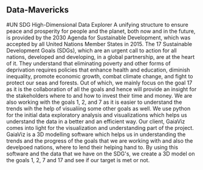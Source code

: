 ## Data-Mavericks
#UN SDG High-Dimensional Data Explorer
 A unifying structure to ensure peace and prosperity for people and the planet, both now and in the future, is provided by the 2030 Agenda for Sustainable Development, which was accepted by all United Nations Member States in 2015. The 17 Sustainable Development Goals (SDGs), which are an urgent call to action for all nations, developed and developing, in a global partnership, are at the heart of it. They understand that eliminating poverty and other forms of deprivation requires policies that enhance health and education, diminish inequality, promote economic growth, combat climate change, and fight to protect our seas and forests.
Out of which, we mainly focus on the goal 17 as it is the collaboration of all the goals and hence will provide an insight for the stakeholders where to and how to invest their time and money. We are also working with the goals 1, 2, and 7 as it is easier to understand the trends wih the help of visualiing some other goals as well. We use python for the initial data exploratory analysis and visualizations which helps us understand the data in a better and an efficient way.
Our client, GaiaViz comes into light for the visualization and understanding part of the project. GaiaViz is a 3D modelling software which helps us in understanding the trends and the progress of the goals that we are working with and also the develpoed nations, where to lend their helping hand to. By using this software and the data that we have on the SDG's, we create a 3D model on the goals 1, 2, 7 and 17 and see if our target is met or not. 
